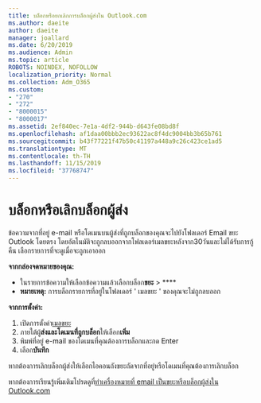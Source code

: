 ```yaml
---
title: บล็อกหรือยกเลิกการบล็อกผู้ส่งใน Outlook.com
ms.author: daeite
author: daeite
manager: joallard
ms.date: 6/20/2019
ms.audience: Admin
ms.topic: article
ROBOTS: NOINDEX, NOFOLLOW
localization_priority: Normal
ms.collection: Adm_O365
ms.custom:
- "270"
- "272"
- "8000015"
- "8000017"
ms.assetid: 2ef840ec-7e1a-4df2-944b-d643fe08bd8f
ms.openlocfilehash: af1daa00bbb2ec93622ac8f4dc9004bb3b65b761
ms.sourcegitcommit: b43f77221f47b50c41197a448a9c26c423ce1ad5
ms.translationtype: MT
ms.contentlocale: th-TH
ms.lasthandoff: 11/15/2019
ms.locfileid: "37768747"
---
```

# <a name="block-or-unblock-senders"></a>บล็อกหรือเลิกบล็อกผู้ส่ง

ข้อความจากที่อยู่ e-mail หรือโดเมนบนผู้ส่งที่ถูกบล็อกของคุณจะไปยังโฟลเดอร์ Email ขยะ Outlook โดยตรง โดยอัตโนมัติจะถูกลบออกจากโฟลเดอร์เมลขยะหลังจาก30วันและไม่ได้รับการกู้คืน เลือกรายการที่จะดูเมื่อจะถูกเอาออก

**จากกล่องจดหมายของคุณ:**

- ในรายการข้อความให้เลือกข้อความแล้วเลือกบล็อก**ขยะ** > ****
- **หมายเหตุ:** การบล็อกรายการที่อยู่ในโฟลเดอร์ ' เมลขยะ ' ของคุณจะไม่ถูกลบออก

**จากการตั้งค่า:**

1. เปิดการตั้งค่า[เมลขยะ](https://outlook.live.com/mail/options/mail/junkEmail)
2. ภายใต้ผู้**ส่งและโดเมนที่ถูกบล็อก**ให้เลือก**เพิ่ม**
3. พิมพ์ที่อยู่ e-mail ของโดเมนที่คุณต้องการบล็อกและกด Enter
4. เลือก**บันทึก**

หากต้องการเลิกบล็อกผู้ส่งให้เลือกไอคอนถังขยะถัดจากที่อยู่หรือโดเมนที่คุณต้องการเลิกบล็อก

หากต้องการเรียนรู้เพิ่มเติมโปรดดูที่[ทำเครื่องหมายที่ email เป็นขยะหรือบล็อกผู้ส่งใน Outlook.com](https://support.office.com/article/a3ece97b-82f8-4a5e-9ac3-e92fa6427ae4?wt.mc_id=Office_Outlook_com_Alchemy)